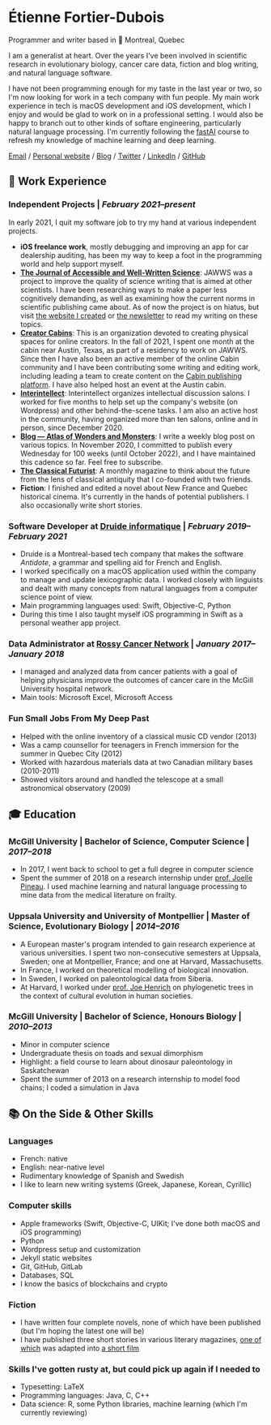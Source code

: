 # Étienne Fortier-Dubois

Programmer and writer based in 📍 Montreal, Quebec

I am a generalist at heart. Over the years I've been involved in scientific research in evolutionary biology, cancer care data, fiction and blog writing, and natural language software. 

I have not been programming enough for my taste in the last year or two, so I'm now looking for work in a tech company with fun people. My main work experience in tech is macOS development and iOS development, which I enjoy and would be glad to work on in a professional setting. I would also be happy to branch out to other kinds of softare engineering, particularly natural language processing. I'm currently following the [fastAI](https://course.fast.ai/) course to refresh my knowledge of machine learning and deep learning.

[Email](mailto:etiennefd@gmail.com) / [Personal website](https://www.etiennefd.com) / [Blog](https://etiennefd.substack.com) / [Twitter](https://twitter.com/etiennefd) / [LinkedIn](https://www.linkedin.com/in/%C3%A9tienne-fortier-dubois-93251111b/)	/ [GitHub](https://github.com/etiennefd/)

## 💼 Work Experience

### **Independent Projects** | _February 2021–present_

In early 2021, I quit my software job to try my hand at various independent projects.

* **iOS freelance work**, mostly debugging and improving an app for car dealership auditing, has been my way to keep a foot in the programming world and help support myself.
* **[The Journal of Accessible and Well-Written Science](https://jawws.com)**: JAWWS was a project to improve the quality of science writing that is aimed at other scientists. I have been researching ways to make a paper less cognitively demanding, as well as examining how the current norms in scientific publishing came about. As of now the project is on hiatus, but visit [the website I created](https://jawws.com) or [the newsletter](https://jawws.substack.com/) to read my writing on these topics.
* **[Creator Cabins](https://www.creatorcabins.com/)**: This is an organization devoted to creating physical spaces for online creators. In the fall of 2021, I spent one month at the cabin near Austin, Texas, as part of a residency to work on JAWWS. Since then I have also been an active member of the online Cabin community and I have been contributing some writing and editing work, including leading a team to create content on the [Cabin publishing platform](https://creators.mirror.xyz/). I have also helped host an event at the Austin cabin.
* **[Interintellect](https://interintellect.com/)**: Interintellect organizes intellectual discussion salons. I worked for five months to help set up the company's website (on Wordpress) and other behind-the-scene tasks. I am also an active host in the community, having organized more than ten salons, online and in person, since December 2020.
* **[Blog — Atlas of Wonders and Monsters](https://etiennefd.substack.com/)**: I write a weekly blog post on various topics. In November 2020, I committed to publish every Wednesday for 100 weeks (until October 2022), and I have maintained this cadence so far. Feel free to subscribe.
* **[The Classical Futurist](https://classicalfuturist.com/)**: A monthly magazine to think about the future from the lens of classical antiquity that I co-founded with two friends.
* **Fiction**: I finished and edited a novel about New France and Quebec historical cinema. It's currently in the hands of potential publishers. I also occasionally write short stories.

### **Software Developer** at [Druide informatique](https://druide.com) | _February 2019–February 2021_

* Druide is a Montreal-based tech company that makes the software *Antidote*, a grammar and spelling aid for French and English. 
* I worked specifically on a macOS application used within the company to manage and update lexicographic data. I worked closely with linguists and dealt with many concepts from natural languages from a computer science point of view.
* Main programming languages used: Swift, Objective-C, Python
* During this time I also taught myself iOS programming in Swift as a personal weather app project.

###  **Data Administrator** at [Rossy Cancer Network](https://www.linkedin.com/company/rossycancer/?originalSubdomain=ca) | _January 2017–January 2018_

* I managed and analyzed data from cancer patients with a goal of helping physicians improve the outcomes of cancer care in the McGill University hospital network. 
* Main tools: Microsoft Excel, Microsoft Access

### **Fun Small Jobs From My Deep Past**

* Helped with the online inventory of a classical music CD vendor (2013)
* Was a camp counsellor for teenagers in French immersion for the summer in Quebec City (2012)
* Worked with hazardous materials data at two Canadian military bases (2010-2011)
* Showed visitors around and handled the telescope at a small astronomical observatory (2009)

## 🎓 Education

### **McGill University** | Bachelor of Science, Computer Science | *2017–2018*
* In 2017, I went back to school to get a full degree in computer science
* Spent the summer of 2018 on a research internship under [prof. Joelle Pineau](https://mila.quebec/en/person/joelle-pineau/). I used machine learning and natural language processing to mine data from the medical literature on frailty.

### **Uppsala University and University of Montpellier** | Master of Science, Evolutionary Biology | *2014–2016*
* A European master's program intended to gain research experience at various universities. I spent two non-consecutive semesters at Uppsala, Sweden; one at Montpellier, France; and one at Harvard, Massachusetts. 
* In France, I worked on theoretical modelling of biological innovation.
* In Sweden, I worked on paleontological data from Siberia.
* At Harvard, I worked under [prof. Joe Henrich](https://henrich.fas.harvard.edu/) on phylogenetic trees in the context of cultural evolution in human societies. 

### **McGill University** | Bachelor of Science, Honours Biology | _2010–2013_
* Minor in computer science
* Undergraduate thesis on toads and sexual dimorphism
* Highlight: a field course to learn about dinosaur paleontology in Saskatchewan
* Spent the summer of 2013 on a research internship to model food chains; I coded a simulation in Java

## 📚 On the Side & Other Skills

### Languages 
* French: native
* English: near-native level
* Rudimentary knowledge of Spanish and Swedish
* I like to learn new writing systems (Greek, Japanese, Korean, Cyrillic)

### Computer skills
- Apple frameworks (Swift, Objective-C, UIKit; I've done both macOS and iOS programming)
- Python
- Wordpress setup and customization
- Jekyll static websites
- Git, GitHub, GitLab
- Databases, SQL
- I know the basics of blockchains and crypto

### Fiction
* I have written four complete novels, none of which have been published (but I'm hoping the latest one will be)
* I have published three short stories in various literary magazines, [one of which](https://www.erudit.org/fr/revues/moebius/2016-n151-moebius03037/85430ac/) was adapted into [a short film](https://www.kinomontreal.com/films/everything-must-go-mon-amour/)

### Skills I've gotten rusty at, but could pick up again if I needed to
* Typesetting: LaTeX
* Programming languages: Java, C, C++
* Data science: R, some Python libraries, machine learning (which I'm currently reviewing)

<!---
---

As of early 2022 I look like this: ![](selfportrait.jpg)

--->
